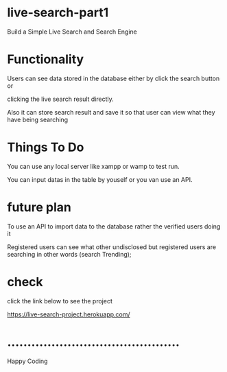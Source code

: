 # live-search-part1 

Build a Simple Live Search and Search Engine 

# Functionality

Users can see data stored in the database either by click the search button or

clicking the live search result directly.

Also it can store search result and save it so that user can view what they have being searching

# Things To Do
You can use any local server like xampp or wamp to test run.

You can input datas in the table by youself or you van use an API.

# future plan
To use an API to import data to the database rather the verified users doing it

Registered users can see what other undisclosed but registered users are searching in other words (search Trending);

# check
click the link below to see the project

https://live-search-project.herokuapp.com/

# ...........................................


Happy Coding
